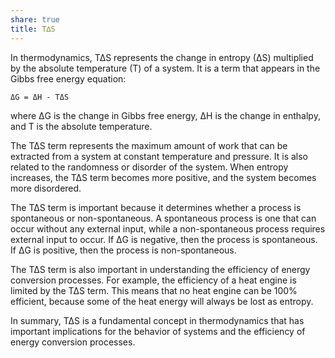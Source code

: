 ```yaml
---
share: true
title: T∆S
---
```



In thermodynamics, T∆S represents the change in entropy (∆S) multiplied by the absolute temperature (T) of a system. It is a term that appears in the Gibbs free energy equation:

```
ΔG = ΔH - TΔS
```

where ΔG is the change in Gibbs free energy, ΔH is the change in enthalpy, and T is the absolute temperature.

The T∆S term represents the maximum amount of work that can be extracted from a system at constant temperature and pressure. It is also related to the randomness or disorder of the system. When entropy increases, the T∆S term becomes more positive, and the system becomes more disordered.

The T∆S term is important because it determines whether a process is spontaneous or non-spontaneous. A spontaneous process is one that can occur without any external input, while a non-spontaneous process requires external input to occur. If ΔG is negative, then the process is spontaneous. If ΔG is positive, then the process is non-spontaneous.

The T∆S term is also important in understanding the efficiency of energy conversion processes. For example, the efficiency of a heat engine is limited by the T∆S term. This means that no heat engine can be 100% efficient, because some of the heat energy will always be lost as entropy.

In summary, T∆S is a fundamental concept in thermodynamics that has important implications for the behavior of systems and the efficiency of energy conversion processes.